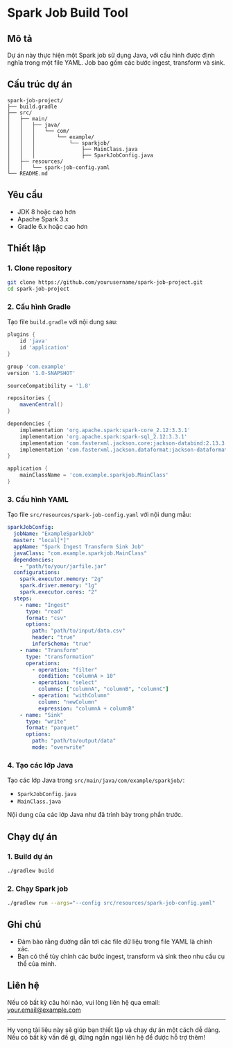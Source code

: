 # Spark Job Build Tool

## Mô tả

Dự án này thực hiện một Spark job sử dụng Java, với cấu hình được định nghĩa trong một file YAML. Job bao gồm các bước ingest, transform và sink.

## Cấu trúc dự án

```
spark-job-project/
├── build.gradle
├── src/
│   ├── main/
│   │   ├── java/
│   │   │   └── com/
│   │   │       └── example/
│   │   │           └── sparkjob/
│   │   │               ├── MainClass.java
│   │   │               ├── SparkJobConfig.java
│   ├── resources/
│   │   └── spark-job-config.yaml
└── README.md
```

## Yêu cầu

- JDK 8 hoặc cao hơn
- Apache Spark 3.x
- Gradle 6.x hoặc cao hơn

## Thiết lập

### 1. Clone repository

```bash
git clone https://github.com/yourusername/spark-job-project.git
cd spark-job-project
```

### 2. Cấu hình Gradle

Tạo file `build.gradle` với nội dung sau:

```gradle
plugins {
    id 'java'
    id 'application'
}

group 'com.example'
version '1.0-SNAPSHOT'

sourceCompatibility = '1.8'

repositories {
    mavenCentral()
}

dependencies {
    implementation 'org.apache.spark:spark-core_2.12:3.3.1'
    implementation 'org.apache.spark:spark-sql_2.12:3.3.1'
    implementation 'com.fasterxml.jackson.core:jackson-databind:2.13.3'
    implementation 'com.fasterxml.jackson.dataformat:jackson-dataformat-yaml:2.13.3'
}

application {
    mainClassName = 'com.example.sparkjob.MainClass'
}
```

### 3. Cấu hình YAML

Tạo file `src/resources/spark-job-config.yaml` với nội dung mẫu:

```yaml
sparkJobConfig:
  jobName: "ExampleSparkJob"
  master: "local[*]"
  appName: "Spark Ingest Transform Sink Job"
  javaClass: "com.example.sparkjob.MainClass"
  dependencies:
    - "path/to/your/jarfile.jar"
  configurations:
    spark.executor.memory: "2g"
    spark.driver.memory: "1g"
    spark.executor.cores: "2"
  steps:
    - name: "Ingest"
      type: "read"
      format: "csv"
      options:
        path: "path/to/input/data.csv"
        header: "true"
        inferSchema: "true"
    - name: "Transform"
      type: "transformation"
      operations:
        - operation: "filter"
          condition: "columnA > 10"
        - operation: "select"
          columns: ["columnA", "columnB", "columnC"]
        - operation: "withColumn"
          column: "newColumn"
          expression: "columnA + columnB"
    - name: "Sink"
      type: "write"
      format: "parquet"
      options:
        path: "path/to/output/data"
        mode: "overwrite"
```

### 4. Tạo các lớp Java

Tạo các lớp Java trong `src/main/java/com/example/sparkjob/`:

- `SparkJobConfig.java`
- `MainClass.java`

Nội dung của các lớp Java như đã trình bày trong phần trước.

## Chạy dự án

### 1. Build dự án

```bash
./gradlew build
```

### 2. Chạy Spark job

```bash
./gradlew run --args="--config src/resources/spark-job-config.yaml"
```

## Ghi chú

- Đảm bảo rằng đường dẫn tới các file dữ liệu trong file YAML là chính xác.
- Bạn có thể tùy chỉnh các bước ingest, transform và sink theo nhu cầu cụ thể của mình.

## Liên hệ

Nếu có bất kỳ câu hỏi nào, vui lòng liên hệ qua email: [your.email@example.com](mailto:your.email@example.com)

---

Hy vọng tài liệu này sẽ giúp bạn thiết lập và chạy dự án một cách dễ dàng. Nếu có bất kỳ vấn đề gì, đừng ngần ngại liên hệ để được hỗ trợ thêm!
